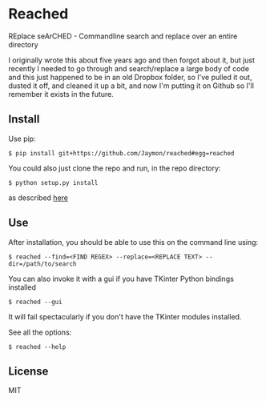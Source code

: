# Reached

REplace seArCHED - Commandline search and replace over an entire directory

I originally wrote this about five years ago and then forgot about it, but just recently I needed to go through
and search/replace a large body of code and this just happened to be in an old Dropbox folder, 
so I've pulled it out, dusted it off, and cleaned it up a bit, and now I'm putting it on
Github so I'll remember it exists in the future.

## Install

Use pip:

    $ pip install git+https://github.com/Jaymon/reached#egg=reached

You could also just clone the repo and run, in the repo directory:

    $ python setup.py install

as described [here](http://docs.python.org/2/install/)

## Use

After installation, you should be able to use this on the command line using:

    $ reached --find=<FIND REGEX> --replace=<REPLACE TEXT> --dir=/path/to/search

You can also invoke it with a gui if you have TKinter Python bindings installed

    $ reached --gui

It will fail spectacularly if you don't have the TKinter modules installed.

See all the options:

    $ reached --help


## License

MIT
